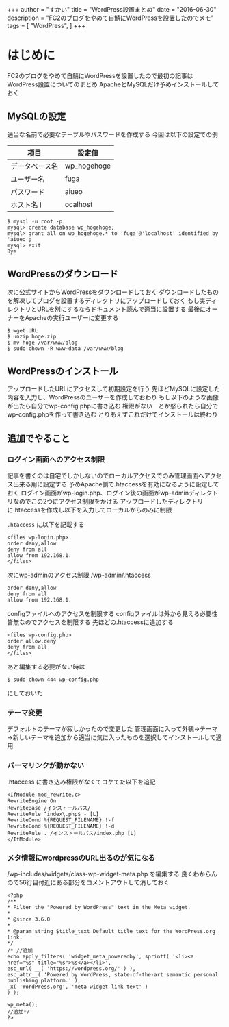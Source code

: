 +++
author = "すかい"
title = "WordPress設置まとめ"
date = "2016-06-30"
description = "FC2のブログをやめて自鯖にWordPressを設置したのでメモ"
tags = [
    "WordPress",
]
+++

# はじめに

FC2のブログをやめて自鯖にWordPressを設置したので最初の記事はWordPress設置についてのまとめ
ApacheとMySQLだけ予めインストールしておく

## MySQLの設定
適当な名前で必要なテーブルやパスワードを作成する
今回は以下の設定での例

| 項目 | 設定値 |
| - | - |
| データベース名|	wp_hogehoge
| ユーザー名	|fuga
| パスワード	|aiueo
| ホスト名	l|ocalhost

```
$ mysql -u root -p
mysql> create database wp_hogehoge;
mysql> grant all on wp_hogehoge.* to 'fuga'@'localhost' identified by 'aiueo';
mysql> exit
Bye
```

## WordPressのダウンロード

次に公式サイトからWordPressをダウンロードしておく
ダウンロードしたものを解凍してブログを設置するディレクトリにアップロードしておく
もし実ディレクトリとURLを別にするならドキュメント読んで適当に設置する
最後にオーナーをApacheの実行ユーザーに変更する

```
$ wget URL
$ unzip hoge.zip
$ mv hoge /var/www/blog
$ sudo chown -R www-data /var/www/blog
```

## WordPressのインストール

アップロードしたURLにアクセスして初期設定を行う
先ほどMySQLに設定した内容を入力し、WordPressのユーザーを作成しておわり
もし以下のような画像が出たら自分でwp-config.phpに書き込む
権限がない　とか怒られたら自分でwp-config.phpを作って書き込む
とりあえずこれだけでインストールは終わり

## 追加でやること

### ログイン画面へのアクセス制限

記事を書くのは自宅でしかしないのでローカルアクセスでのみ管理画面へアクセス出来る用に設定する
予めApache側で.htaccessを有効になるように設定しておく
ログイン画面がwp-login.php、ログイン後の画面がwp-adminディレクトリなのでこの2つにアクセス制限をかける
アップロードしたディレクトリに.htaccessを作成し以下を入力してローカルからのみに制限

`.htaccess` に以下を記載する

```
<files wp-login.php>
order deny,allow
deny from all
allow from 192.168.1.
</files>
```

次にwp-adminのアクセス制限
/wp-admin/.htaccess

```
order deny,allow
deny from all
allow from 192.168.1.
```

configファイルへのアクセスを制限する
configファイルは外から見える必要性皆無なのでアクセスを制限する
先ほどの.htaccessに追加する

```
<files wp-config.php>
order allow,deny
deny from all
</files>
```

あと編集する必要がない時は

```
$ sudo chown 444 wp-config.php
```

にしておいた

### テーマ変更

デフォルトのテーマが寂しかったので変更した
管理画面に入って外観→テーマ→新しいテーマを追加から適当に気に入ったものを選択してインストールして適用

### パーマリンクが動かない

.htaccess に書き込み権限がなくてコケてた以下を追記

```
<IfModule mod_rewrite.c>
RewriteEngine On
RewriteBase /インストールパス/
RewriteRule ^index\.php$ - [L]
RewriteCond %{REQUEST_FILENAME} !-f
RewriteCond %{REQUEST_FILENAME} !-d
RewriteRule . /インストールパス/index.php [L]
</IfModule>
```

### メタ情報にwordpressのURL出るのが気になる

/wp-includes/widgets/class-wp-widget-meta.php を編集する
良くわからんので56行目付近にある部分をコメントアウトして消しておく

```
<?php
/**
* Filter the "Powered by WordPress" text in the Meta widget.
*
* @since 3.6.0
*
* @param string $title_text Default title text for the WordPress.org link.
*/
/* //追加
echo apply_filters( 'widget_meta_poweredby', sprintf( '<li><a href="%s" title="%s">%s</a></li>',
esc_url( __( 'https://wordpress.org/' ) ),
esc_attr__( 'Powered by WordPress, state-of-the-art semantic personal publishing platform.' ),
_x( 'WordPress.org', 'meta widget link text' )
) );

wp_meta();
//追加*/
?>
```
